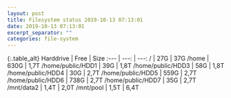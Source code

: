 ```yaml
---
layout: post
title: Filesystem status 2019-10-13 07:13:01
date: 2019-10-13 07:13:01
excerpt_separator: ""
categories: file-system
---
```

{:.table_alt}
Harddrive | Free | Size
:--- | ---: | ---:
/ | 27G | 37G
/home | 630G | 1,7T
/home/public/HDD1 | 39G | 1,8T
/home/public/HDD3 | 58G | 1,8T
/home/public/HDD4 | 30G | 2,7T
/home/public/HDD5 | 559G | 2,7T
/home/public/HDD6 | 738G | 2,7T
/home/public/HDD7 | 35G | 2,7T
/mnt/data2 | 1,4T | 2,0T
/mnt/pool | 1,5T | 6,4T
